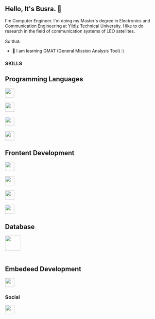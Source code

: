 ## Hello, It's Busra. 👋

I'm Computer Engineer. I'm doing my Master's degree in Electronics and Communication Engineering at Yildiz Technical University. I like to do research in the field of communication systems of LEO satellites.
<br>
<br> So that: 
- 🔭 I am learning GMAT (General Mission Analysis Tool) :)
### SKILLS 
## Programming Languages
<img src="https://cdn.worldvectorlogo.com/logos/c--4.svg" style="width:30px;height:30px"><img/><br><br>
<img src="https://cdn.worldvectorlogo.com/logos/c-1.svg" style="width:30px;height:30px"><img/><br><br>
<img src="https://cdn.worldvectorlogo.com/logos/c.svg" style="width:30px;height:30px"><img/><br><br>
<img src="https://cdn.worldvectorlogo.com/logos/logo-javascript.svg" style="width:30px;height:30px"><img/><br>

## Frontent Development
<img src="https://cdn.worldvectorlogo.com/logos/css-3.svg" style="width:30px;height:30px"><img/><br><br>
<img src="https://cdn.worldvectorlogo.com/logos/html-1.svg" style="width:30px;height:30px"><img/><br><br>
<img src="https://cdn.worldvectorlogo.com/logos/bootstrap-5-1.svg" style="width:30px;height:30px"><img/><br><br>
<img src="https://cdn.worldvectorlogo.com/logos/react-2.svg" style="width:30px;height:30px"><img/><br>
## Database

<img src="https://cdn.worldvectorlogo.com/logos/microsoft-sql-server-1.svg" style="width:50px;height:50px"><img/><br><br>

## Embedeed Development
<img src="https://cdn.worldvectorlogo.com/logos/react-2.svg" style="width:30px;height:30px"><img/><br>
### Social
<img src="https://cdn-icons-png.flaticon.com/128/270/270798.png" style="width:30px;height:30px" href="https://github.com/busraydinn"><img/><br>
 

